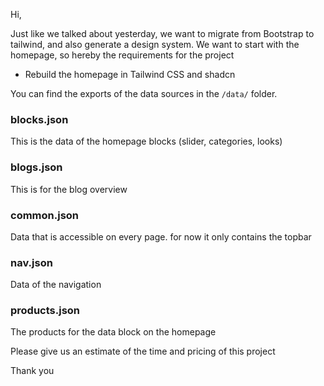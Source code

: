 Hi,

Just like we talked about yesterday, we want to migrate from Bootstrap to tailwind, and also generate a design system.
We want to start with the homepage, so hereby the requirements for the project

- Rebuild the homepage in Tailwind CSS and shadcn

You can find the exports of the data sources in the `/data/` folder.

### blocks.json

This is the data of the homepage blocks (slider, categories, looks)

### blogs.json

This is for the blog overview

### common.json

Data that is accessible on every page. for now it only contains the topbar

### nav.json

Data of the navigation

### products.json

The products for the data block on the homepage

Please give us an estimate of the time and pricing of this project

Thank you
